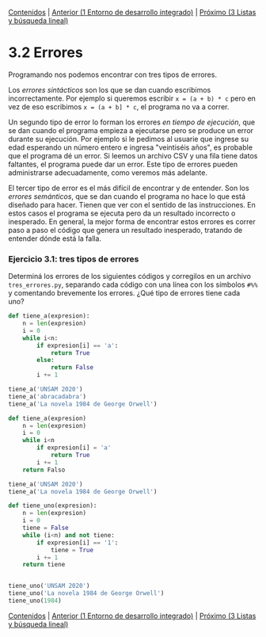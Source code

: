 [Contenidos](../Contenidos.md) \| [Anterior (1 Entorno de desarrollo integrado)](01_IDE.md) \| [Próximo (3 Listas y búsqueda lineal)](03_IteradoresLista.md)

# 3.2 Errores

Programando nos podemos encontrar con tres tipos de errores.

Los *errores sintácticos* son los que se dan cuando escribimos incorrectamente. Por ejemplo si queremos escribir `x = (a + b) * c` pero en vez de eso escribimos `x = (a + b] * c`, el programa no va a correr.

Un segundo tipo de error lo forman los errores *en tiempo de ejecución*, que se dan cuando el programa empieza a ejecutarse pero se produce un error durante su ejecución. Por ejemplo si le pedimos al usuarie que ingrese su edad esperando un número entero e ingresa "veintiséis años", es probable que el programa dé un error. Si leemos un archivo CSV y una fila tiene datos faltantes, el programa puede dar un error. Este tipo de errores pueden administrarse adecuadamente, como veremos más adelante.

El tercer tipo de error es el más difícil de encontrar y de entender. Son los *errores semánticos*, que se dan cuando el programa no hace lo que está diseñado para hacer. Tienen que ver con el sentido de las instrucciones. En estos casos el programa se ejecuta pero da un resultado incorrecto o inesperado. En general, la mejor forma de encontrar estos errores es correr paso a paso el código que genera un resultado inesperado, tratando de entender dónde está la falla.

### Ejercicio 3.1: tres tipos de errores
Determiná los errores de los siguientes códigos y corregilos en un archivo `tres_errores.py`, separando cada código con una línea con los símbolos `#%%` y comentando brevemente los errores. ¿Qué tipo de errores tiene cada uno?

```python
def tiene_a(expresion):
    n = len(expresion)
    i = 0
    while i<n:
        if expresion[i] == 'a':
            return True
        else:
            return False
        i += 1

tiene_a('UNSAM 2020')
tiene_a('abracadabra')
tiene_a('La novela 1984 de George Orwell')
```

```python
def tiene_a(expresion)
    n = len(expresion)
    i = 0
    while i<n
        if expresion[i] = 'a'
            return True
        i += 1
    return Falso

tiene_a('UNSAM 2020')
tiene_a('La novela 1984 de George Orwell')
```

```python
def tiene_uno(expresion):
    n = len(expresion)
    i = 0
    tiene = False
    while (i<n) and not tiene:
        if expresion[i] == '1':
            tiene = True
        i += 1
    return tiene


tiene_uno('UNSAM 2020')
tiene_uno('La novela 1984 de George Orwell')
tiene_uno(1984)
```



[Contenidos](../Contenidos.md) \| [Anterior (1 Entorno de desarrollo integrado)](01_IDE.md) \| [Próximo (3 Listas y búsqueda lineal)](03_IteradoresLista.md)

